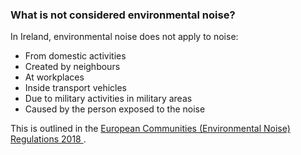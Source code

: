 ###  **What is not considered environmental noise?**

In Ireland, environmental noise does not apply to noise:

  * From domestic activities 
  * Created by neighbours 
  * At workplaces 
  * Inside transport vehicles 
  * Due to military activities in military areas 
  * Caused by the person exposed to the noise 

This is outlined in the [ European Communities (Environmental Noise)
Regulations 2018
](https://www.irishstatutebook.ie/eli/2018/si/549/made/en/print) .

